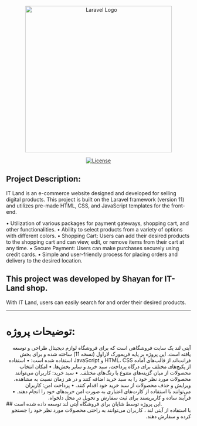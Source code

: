 <p align="center"><a href="https://laravel.com" target="_blank"><img src="https://github.com/ShayanNikravesh/IT-Land/public/admin-assets/media/logos" width="400" alt="Laravel Logo"></a></p>

<p align="center">
<a href="https://packagist.org/packages/laravel/framework"><img src="https://img.shields.io/packagist/l/laravel/framework" alt="License"></a>
</p>

## Project Description:

IT Land is an e-commerce website designed and developed for selling digital products. This project is built on the Laravel framework (version 11) and utilizes pre-made HTML, CSS, and JavaScript templates for the front-end.

• Utilization of various packages for payment gateways, shopping cart, and other functionalities.
• Ability to select products from a variety of options with different colors.
• Shopping Cart: Users can add their desired products to the shopping cart and can view, edit, or remove items from their cart at any time.
• Secure Payment: Users can make purchases securely using credit cards.
• Simple and user-friendly process for placing orders and delivery to the desired location.
## This project was developed by Shayan for IT-Land shop.
With IT Land, users can easily search for and order their desired products.
<hr>

# توضیحات پروژه:

<div dir="rtl">
آیتی لند یک سایت فروشگاهی است که برای فروشگاه لوازم دیجیتال طراحی و توسعه یافته است. این پروژه بر پایه فریمورک لاراول (نسخه 11) ساخته شده و برای بخش فرانت‌اند از قالب‌های آماده HTML، CSS و JavaScript استفاده شده است:
• استفاده از پکیج‌های مختلف برای درگاه پرداخت، سبد خرید و سایر بخش‌ها.
• امکان انتخاب محصولات از میان گزینه‌های متنوع با رنگ‌های مختلف.
• سبد خرید: کاربران می‌توانند محصولات مورد نظر خود را به سبد خرید اضافه کنند و در هر زمان نسبت به مشاهده، ویرایش و حذف محصولات از سبد خرید خود اقدام کنند.
• پرداخت امن: کاربران می‌توانند با استفاده از کارت‌های اعتباری به صورت امن خریدهای خود را انجام دهند.
• فرآیند ساده و کاربرپسند برای ثبت سفارش و تحویل در محل دلخواه.
</div>
## این پروژه توسط شایان برای فروشگاه آیتی لند توسعه داده شده است.
<div dir="rtl">
با استفاده از آیتی لند ، کاربران می‌توانند به راحتی محصولات مورد نظر خود را جستجو کرده و سفارش دهند.
</div>
